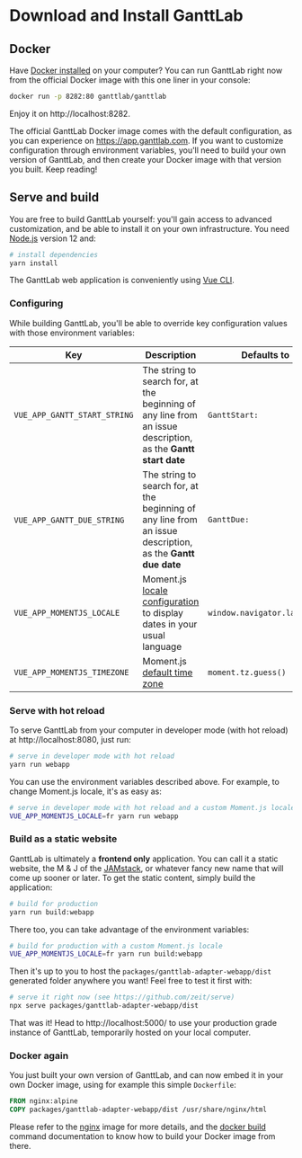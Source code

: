 # Download and Install GanttLab

## Docker

Have [Docker installed](https://www.docker.com/products/docker-desktop) on your computer? You can run GanttLab right now from the official Docker image with this one liner in your console:

```bash
docker run -p 8282:80 ganttlab/ganttlab
```

Enjoy it on http://localhost:8282.

The official GanttLab Docker image comes with the default configuration, as you can experience on https://app.ganttlab.com. If you want to customize configuration through environment variables, you'll need to build your own version of GanttLab, and then create your Docker image with that version you built. Keep reading!

## Serve and build

You are free to build GanttLab yourself: you'll gain access to advanced customization, and be able to install it on your own infrastructure. You need [Node.js](https://nodejs.org/) version 12 and:

```bash
# install dependencies
yarn install
```

The GanttLab web application is conveniently using [Vue CLI](https://cli.vuejs.org/).

### Configuring

While building GanttLab, you'll be able to override key configuration values with those environment variables:

| Key | Description | Defaults to |
|-----|-------------|-------------|
| `VUE_APP_GANTT_START_STRING` | The string to search for, at the beginning of any line from an issue description, as the **Gantt start date** | `GanttStart:` |
| `VUE_APP_GANTT_DUE_STRING` | The string to search for, at the beginning of any line from an issue description, as the **Gantt due date** | `GanttDue:` |
| `VUE_APP_MOMENTJS_LOCALE` | Moment.js [locale configuration](http://momentjs.com/docs/#/i18n/) to display dates in your usual language | `window.navigator.language` |
| `VUE_APP_MOMENTJS_TIMEZONE` | Moment.js [default time zone](https://momentjs.com/timezone/docs/#/using-timezones/default-timezone/) | `moment.tz.guess()` |

### Serve with hot reload

To serve GanttLab from your computer in developer mode (with hot reload) at http://localhost:8080, just run:

```bash
# serve in developer mode with hot reload
yarn run webapp
```

You can use the environment variables described above. For example, to change Moment.js locale, it's as easy as:

```bash
# serve in developer mode with hot reload and a custom Moment.js locale
VUE_APP_MOMENTJS_LOCALE=fr yarn run webapp
```

### Build as a static website

GanttLab is ultimately a **frontend only** application. You can call it a static website, the M & J of the [JAMstack](https://jamstack.org/), or whatever fancy new name that will come up sooner or later. To get the static content, simply build the application:

```bash
# build for production
yarn run build:webapp
```

There too, you can take advantage of the environment variables:

```bash
# build for production with a custom Moment.js locale
VUE_APP_MOMENTJS_LOCALE=fr yarn run build:webapp
```

Then it's up to you to host the `packages/ganttlab-adapter-webapp/dist` generated folder anywhere you want! Feel free to test it first with:

```bash
# serve it right now (see https://github.com/zeit/serve)
npx serve packages/ganttlab-adapter-webapp/dist
```

That was it! Head to http://localhost:5000/ to use your production grade instance of GanttLab, temporarily hosted on your local computer.

### Docker again

You just built your own version of GanttLab, and can now embed it in your own Docker image, using for example this simple `Dockerfile`:

```Dockerfile
FROM nginx:alpine
COPY packages/ganttlab-adapter-webapp/dist /usr/share/nginx/html
```

Please refer to the [nginx](https://hub.docker.com/_/nginx) image for more details, and the [docker build](https://docs.docker.com/engine/reference/commandline/build/) command documentation to know how to build your Docker image from there.